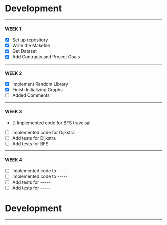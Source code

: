 # Development

---
#### WEEK 1
- [x] Set up repository 
- [x] Write the Makefile
- [x] Get Dataset 
- [x] Add Contracts and Project Goals
---
#### WEEK 2
- [x] Implement Random Library 
- [x] Finish Initializing Graphs
- [ ] Added Comments 
---
#### WEEK 3
- [] Implemented code for BFS traversal
- [ ] Implemented code for Dijkstra
- [ ] Add tests for Dijkstra
- [ ] Add tests for BFS
---
#### WEEK 4
- [ ] Implemented code to -----
- [ ] Implemented code to -----
- [ ] Add tests for -----
- [ ] Add tests for -----
# Development

---
